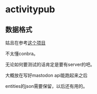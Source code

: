# activitypub

## 数据格式

姑且在参考[这个项目](https://github.com/yukimochi/Activity-Relay)

不太懂conbra。

无论如何要测试的话肯定是要有server的吧。

大概放在写好mastodon api能跑起来之后

entities的json需要保留，以后还有用的。